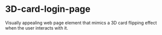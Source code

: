 # 3D-card-login-page
Visually appealing web page element that mimics a 3D card flipping effect when the user interacts with it.
